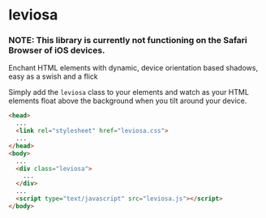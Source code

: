 # leviosa

### NOTE: This library is currently not functioning on the Safari Browser of iOS devices.

Enchant HTML elements with dynamic, device orientation based shadows, easy as a swish and a flick

Simply add the `leviosa` class to your elements and watch as your HTML elements float above the background when you tilt around your device.

```html
<head>
  ...
  <link rel="stylesheet" href="leviosa.css">
  ...
</head>
<body>
  ...
  <div class="leviosa">
    ...
  </div>
  ...
  <script type="text/javascript" src="leviosa.js"></script>
</body>
```
